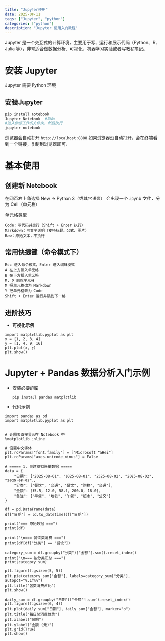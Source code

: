```yaml
---
title: "Jupyter使用"
date: 2025-08-11
tags: ["Jupyter", "python"]
categories: ["python"]
description: "Jupyter 使用入门教程"
---
```


Jupyter 是一个交互式的计算环境，主要用于写、运行和展示代码（Python、R、Julia 等），非常适合做数据分析、可视化、机器学习实验或者写教程笔记。  

# 安装 Jupyter

Jupyter 需要 Python 环境

## 安装Jupyter
```bash
pip install notebook
Jupyter Notebook  #启动 
#进入你想工作的文件夹，然后执行
jupyter notebook
```
浏览器会自动打开 `http://localhost:8888`
如果浏览器没自动打开，会在终端看到一个链接，复制到浏览器即可。

# 基本使用
## 创建新 Notebook
在网页右上角选择 New → Python 3（或其它语言）
会出现一个 .ipynb 文件，分为 Cell（单元格）

单元格类型
```
Code：写代码并运行（Shift + Enter 执行）
Markdown：写文字说明（支持标题、公式、图片）
Raw：原始文本，不执行
```

  

## 常用快捷键（命令模式下）
```
Esc 进入命令模式，Enter 进入编辑模式
A 在上方插入单元格
B 在下方插入单元格
D, D 删除单元格
M 把单元格改为 Markdown
Y 把单元格改为 Code
Shift + Enter 运行并跳到下一格
```

##  进阶技巧

- **可视化示例**

```
import matplotlib.pyplot as plt
x = [1, 2, 3, 4]
y = [1, 4, 9, 16]
plt.plot(x, y)
plt.show()

```

# Jupyter + Pandas 数据分析入门示例
- 安装必要的库

  ```
  pip install pandas matplotlib
  ```

- 代码示例

```shell
import pandas as pd
import matplotlib.pyplot as plt


# 让图表直接显示在 Notebook 中
%matplotlib inline  

# 设置中文字体
plt.rcParams["font.family"] = ["Microsoft YaHei"]
plt.rcParams["axes.unicode_minus"] = False

# ===== 1. 创建模拟账单数据 =====
data = {
    "日期": ["2025-08-01", "2025-08-01", "2025-08-02", "2025-08-02", "2025-08-03"],
    "分类": ["餐饮", "交通", "餐饮", "购物", "交通"],
    "金额": [35.5, 12.0, 58.0, 200.0, 18.0],
    "备注": ["早餐", "地铁", "午餐", "超市", "公交"]
}

df = pd.DataFrame(data)
df["日期"] = pd.to_datetime(df["日期"])

print("=== 原始数据 ===")
print(df)

print("\n=== 餐饮类消费 ===")
print(df[df["分类"] == "餐饮"])

category_sum = df.groupby("分类")["金额"].sum().reset_index()
print("\n=== 按分类汇总 ===")
print(category_sum)

plt.figure(figsize=(5, 5))
plt.pie(category_sum["金额"], labels=category_sum["分类"], autopct="%.1f%%")
plt.title("各类消费占比")
plt.show()

daily_sum = df.groupby("日期")["金额"].sum().reset_index()
plt.figure(figsize=(6, 4))
plt.plot(daily_sum["日期"], daily_sum["金额"], marker="o")
plt.title("每日总消费趋势")
plt.xlabel("日期")
plt.ylabel("金额 (元)")
plt.grid(True)
plt.show()

```


